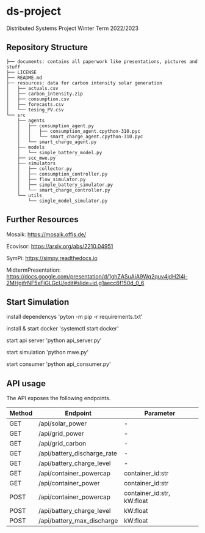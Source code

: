# ds-project
Distributed Systems Project Winter Term 2022/2023

## Repository Structure

```
├── documents: contains all paperwork like presentations, pictures and stuff
├── LICENSE
├── README.md
├── resources: data for carbon intensity solar generation
│   ├── actuals.csv
│   ├── carbon_intensity.zip
│   ├── consumption.csv
│   ├── forecasts.csv
│   └── tesing_PV.csv
└── src
    ├── agents
    │   ├── consumption_agent.py
    │   │   ├── consumption_agent.cpython-310.pyc
    │   │   └── smart_charge_agent.cpython-310.pyc
    │   └── smart_charge_agent.py
    ├── models
    │   └── simple_battery_model.py
    ├── scc_mwe.py
    ├── simulators
    │   ├── collector.py
    │   ├── consumption_controller.py
    │   ├── flow_simulator.py
    │   ├── simple_battery_simulator.py
    │   └── smart_charge_controller.py
    └── utils
        └── single_model_simulator.py
```

## Further Resources

Mosaik: https://mosaik.offis.de/

Ecovisor: https://arxiv.org/abs/2210.04951

SymPi: https://simpy.readthedocs.io

MidtermPresentation: https://docs.google.com/presentation/d/1ghZASuAjA9Wq2quv4jdH2l4i-2MHgjfrNF5xFjGLGcU/edit#slide=id.g1aecc6f150d_0_6


## Start Simulation

install dependencys 'pyton -m pip -r requirements.txt'

install & start docker 'systemctl start docker'

start api server 'python api_server.py'

start simulation 'python mwe.py'

start consumer 'python api_consumer.py'

## API usage
The API exposes the following endpoints.

|Method|Endpoint|Parameter|
|------|--------|---------|
|GET|/api/solar_power|-|
|GET|/api/grid_power|-|
|GET|/api/grid_carbon|-|
|GET|/api/battery_discharge_rate|-|
|GET|/api/battery_charge_level|-|
|GET|/api/container_powercap|container_id:str|
|GET|/api/container_power|container_id:str|
|POST|/api/container_powercap|container_id:str, kW:float|
|POST|/api/battery_charge_level|kW:float|
|POST|/api/battery_max_discharge|kW:float|
